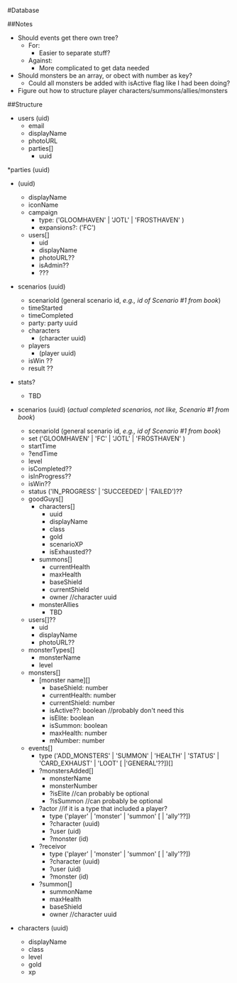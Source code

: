 #Database

##Notes
* Should events get there own tree?
  * For:
    * Easier to separate stuff?
  * Against:
    * More complicated to get data needed
* Should monsters be an array, or obect with number as key?
  * Could all monsters be added with isActive flag like I had been doing?
* Figure out how to structure player characters/summons/allies/monsters

##Structure
* users (uid)
  * email
  * displayName
  * photoURL
  * parties[]
    * uuid

*parties (uuid)
  * (uuid)
    * displayName
    * iconName
    * campaign
      * type: ('GLOOMHAVEN' | 'JOTL' | 'FROSTHAVEN' )
      * expansions?: ('FC')
    * users[]
      * uid
      * displayName
      * photoURL??
      * isAdmin??
      * ???

* scenarios (uuid)
  * scenarioId (general scenario id, *e.g., id of Scenario #1 from book*)
  * timeStarted
  * timeCompleted
  * party: party uuid
  * characters
    * (character uuid)
  * players
    * (player uuid)
  * isWin ??
  * result ??



* stats? 
  * TBD
 
* scenarios (uuid) (*actual completed scenarios, not like, Scenario #1 from book*)
  * scenarioId (general scenario id, *e.g., id of Scenario #1 from book*)
  * set ('GLOOMHAVEN' | 'FC' | 'JOTL' | 'FROSTHAVEN' )
  * startTime
  * ?endTime
  * level
  * isCompleted??
  * isInProgress??
  * isWin??
  * status ('IN_PROGRESS' | 'SUCCEEDED' | 'FAILED')??
  * goodGuys[]
    * characters[]
      * uuid
      * displayName
      * class
      * gold
      * scenarioXP
      * isExhausted??
    * summons[]
      * currentHealth
      * maxHealth
      * baseShield
      * currentShield
      * owner //character uuid
    * monsterAllies
      * TBD
  * users[]??
    * uid
    * displayName
    * photoURL??
  * monsterTypes[]
    * monsterName
    * level
  * monsters[]
    * [monster name][]
      * baseShield: number
      * currentHealth: number
      * currentShield: number
      * isActive??: boolean //probably don't need this
      * isElite: boolean
      * isSummon: boolean
      * maxHealth: number
      * mNumber: number
  * events[]
    * type ('ADD_MONSTERS' | 'SUMMON' | 'HEALTH' | 'STATUS' | 'CARD_EXHAUST' | 'LOOT' [ |'GENERAL'??])[]
    * ?monstersAdded[]
      * monsterName
      * monsterNumber
      * ?isElite //can probably be optional
      * ?isSummon //can probably be optional
    * ?actor //if it is a type that included a player?
      * type ('player' | 'monster' | 'summon' [ | 'ally'??])
      * ?character (uuid)
      * ?user (uid)
      * ?monster (id)
    * ?receivor
      * type ('player' | 'monster' | 'summon' [ | 'ally'??])
      * ?character (uuid)
      * ?user (uid)
      * ?monster (id)
    * ?summon[]
      * summonName
      * maxHealth
      * baseShield
      * owner //character uuid

* characters (uuid)
  * displayName
  * class
  * level
  * gold
  * xp